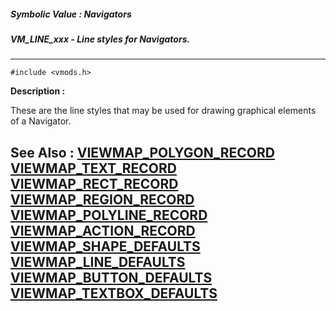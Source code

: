 ##### Symbolic Value : Navigators
##### VM_LINE_xxx - Line styles for Navigators.
---
```
#include <vmods.h>
```
**Description :**

These are the line styles that may be used for drawing graphical elements of a 
Navigator.

**See Also :**
[VIEWMAP_POLYGON_RECORD](/reference/Data/VIEWMAP_POLYGON_RECORD)
[VIEWMAP_TEXT_RECORD](/reference/Data/VIEWMAP_TEXT_RECORD)
[VIEWMAP_RECT_RECORD](/reference/Data/VIEWMAP_RECT_RECORD)
[VIEWMAP_REGION_RECORD](/reference/Data/VIEWMAP_REGION_RECORD)
[VIEWMAP_POLYLINE_RECORD](/reference/Data/VIEWMAP_POLYLINE_RECORD)
[VIEWMAP_ACTION_RECORD](/reference/Data/VIEWMAP_ACTION_RECORD)
[VIEWMAP_SHAPE_DEFAULTS](/reference/Data/VIEWMAP_SHAPE_DEFAULTS)
[VIEWMAP_LINE_DEFAULTS](/reference/Data/VIEWMAP_LINE_DEFAULTS)
[VIEWMAP_BUTTON_DEFAULTS](/reference/Data/VIEWMAP_BUTTON_DEFAULTS)
[VIEWMAP_TEXTBOX_DEFAULTS](/reference/Data/VIEWMAP_TEXTBOX_DEFAULTS)
---
